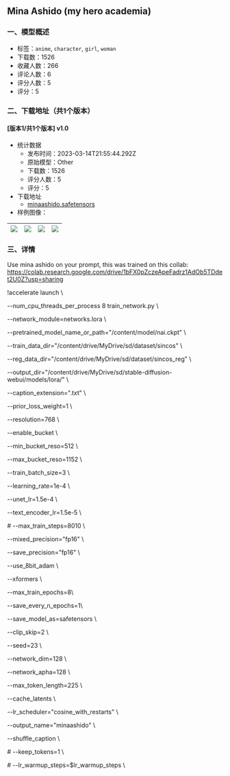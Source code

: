 ## Mina Ashido (my hero academia) 
### 一、模型概述

- 标签：`anime`, `character`, `girl`, `woman`
- 下载数：1526
- 收藏人数：266
- 评论人数：6
- 评分人数：5
- 评分：5

### 二、下载地址（共1个版本）

#### [版本1/共1个版本] v1.0

- 统计数据
  - 发布时间：2023-03-14T21:55:44.292Z
  - 原始模型：Other
  - 下载数：1526
  - 评分人数：5
  - 评分：5
- 下载地址
  - [minaashido.safetensors](https://civitai.com/api/download/models/12773)
- 样例图像：

| <img src="https://image.civitai.com/xG1nkqKTMzGDvpLrqFT7WA/36502b0f-a320-46b5-bb71-d19f6197c300/width=450/123467.jpeg" /> | <img src="https://image.civitai.com/xG1nkqKTMzGDvpLrqFT7WA/99ed2d9e-34ae-46c0-5a2d-5397a8395300/width=450/123469.jpeg" /> | <img src="https://image.civitai.com/xG1nkqKTMzGDvpLrqFT7WA/80cd70ef-c9e7-4604-ebc7-0e4039183d00/width=450/123466.jpeg" /> | <img src="https://image.civitai.com/xG1nkqKTMzGDvpLrqFT7WA/e8cc1506-1ae5-41b4-ad3b-9d41be307500/width=450/123468.jpeg" /> |
| ---- | ---- | ---- | ---- |


### 三、详情
<p>Use mina ashido on your prompt, this was trained on this collab: <a target="_blank" rel="ugc" href="https://colab.research.google.com/drive/1bFX0pZczeApeFadrz1AdOb5TDdet2U0Z?usp=sharing">https://colab.research.google.com/drive/1bFX0pZczeApeFadrz1AdOb5TDdet2U0Z?usp=sharing</a></p><p>!accelerate launch \</p><p>    --num_cpu_threads_per_process 8 train_network.py \</p><p>    --network_module=networks.lora \</p><p>    --pretrained_model_name_or_path="/content/model/nai.ckpt" \</p><p>    --train_data_dir="/content/drive/MyDrive/sd/dataset/sincos" \</p><p>    --reg_data_dir="/content/drive/MyDrive/sd/dataset/sincos_reg" \</p><p>    --output_dir="/content/drive/MyDrive/sd/stable-diffusion-webui/models/lora/" \</p><p>    --caption_extension=".txt" \</p><p>    --prior_loss_weight=1 \</p><p>    --resolution=768 \</p><p>    --enable_bucket \</p><p>    --min_bucket_reso=512 \</p><p>    --max_bucket_reso=1152 \</p><p>    --train_batch_size=3 \</p><p>    --learning_rate=1e-4 \</p><p>    --unet_lr=1.5e-4 \</p><p>    --text_encoder_lr=1.5e-5 \</p><p>    # --max_train_steps=8010 \</p><p>    --mixed_precision="fp16" \</p><p>    --save_precision="fp16" \</p><p>    --use_8bit_adam \</p><p>    --xformers \</p><p>    --max_train_epochs=8\</p><p>    --save_every_n_epochs=1\</p><p>    --save_model_as=safetensors \</p><p>    --clip_skip=2 \</p><p>    --seed=23 \</p><p>    --network_dim=128 \</p><p>    --network_apha=128 \</p><p>    --max_token_length=225 \</p><p>    --cache_latents \</p><p>    --lr_scheduler="cosine_with_restarts" \</p><p>    --output_name="minaashido" \</p><p>    --shuffle_caption \</p><p>    # --keep_tokens=1 \</p><p>    # --lr_warmup_steps=$lr_warmup_steps \</p>